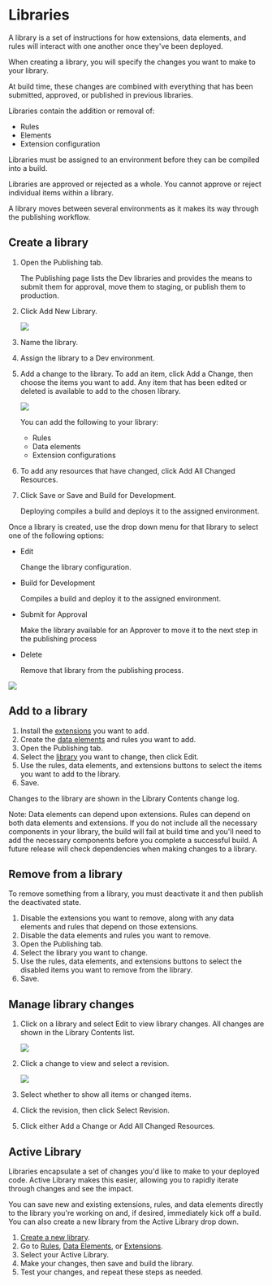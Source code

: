 # Libraries

A library is a set of instructions for how extensions, data elements, and rules will interact with one another once they've been deployed.

When creating a library, you will specify the changes you want to make to your library.

At build time, these changes are combined with everything that has been submitted, approved, or published in previous libraries.

Libraries contain the addition or removal of:

* Rules
* Elements
* Extension configuration

Libraries must be assigned to an environment before they can be compiled into a build.

Libraries are approved or rejected as a whole. You cannot approve or reject individual items within a library.

A library moves between several environments as it makes its way through the publishing workflow.

## Create a library

1. Open the Publishing tab.

   The Publishing page lists the Dev libraries and provides the means to submit them for approval, move them to staging, or publish them to production.

2. Click Add New Library.

   ![](https://github.com/Aaronius/gitbooktest/tree/190c7c3dc0fbdc5a9ed48e7927383d3e9f032d78/images/library-create.jpg)

3. Name the library.
4. Assign the library to a Dev environment.
5. Add a change to the library. To add an item, click Add a Change, then choose the items you want to add. Any item that has been edited or deleted is available to add to the chosen library.

   ![](https://github.com/Aaronius/gitbooktest/tree/190c7c3dc0fbdc5a9ed48e7927383d3e9f032d78/images/library-add-change.jpg)

   You can add the following to your library:

   * Rules
   * Data elements
   * Extension configurations

6. To add any resources that have changed, click Add All Changed Resources.
7. Click Save or Save and Build for Development.

   Deploying compiles a build and deploys it to the assigned environment.

Once a library is created, use the drop down menu for that library to select one of the following options:

* Edit

  Change the library configuration.

* Build for Development

  Compiles a build and deploy it to the assigned environment.

* Submit for Approval

  Make the library available for an Approver to move it to the next step in the publishing process

* Delete

  Remove that library from the publishing process.

![](https://github.com/Aaronius/gitbooktest/tree/190c7c3dc0fbdc5a9ed48e7927383d3e9f032d78/images/library-menu.png)

## Add to a library

1. Install the [extensions](https://github.com/Aaronius/gitbooktest/tree/190c7c3dc0fbdc5a9ed48e7927383d3e9f032d78/publishing/extensions.md) you want to add.
2. Create the [data elements](https://github.com/Aaronius/gitbooktest/tree/190c7c3dc0fbdc5a9ed48e7927383d3e9f032d78/publishing/data-elements.md) and rules you want to add.
3. Open the Publishing tab.
4. Select the [library](https://github.com/Aaronius/gitbooktest/tree/190c7c3dc0fbdc5a9ed48e7927383d3e9f032d78/publishing/library.md) you want to change, then click Edit.
5. Use the rules, data elements, and extensions buttons to select the items you want to add to the library.
6. Save.

Changes to the library are shown in the Library Contents change log.

Note: Data elements can depend upon extensions. Rules can depend on both data elements and extensions. If you do not include all the necessary components in your library, the build will fail at build time and you'll need to add the necessary components before you complete a successful build. A future release will check dependencies when making changes to a library.

## Remove from a library

To remove something from a library, you must deactivate it and then publish the deactivated state.

1. Disable the extensions you want to remove, along with any data elements and rules that depend on those extensions.
2. Disable the data elements and rules you want to remove.
3. Open the Publishing tab.
4. Select the library you want to change.
5. Use the rules, data elements, and extensions buttons to select the disabled items you want to remove from the library.
6. Save.

## Manage library changes

1. Click on a library and select Edit to view library changes. All changes are shown in the Library Contents list.

   ![](https://github.com/Aaronius/gitbooktest/tree/190c7c3dc0fbdc5a9ed48e7927383d3e9f032d78/images/library-contents.jpg)

2. Click a change to view and select a revision.

   ![](https://github.com/Aaronius/gitbooktest/tree/190c7c3dc0fbdc5a9ed48e7927383d3e9f032d78/images/library-contents-revision.jpg)

3. Select whether to show all items or changed items.
4. Click the revision, then click Select Revision.
5. Click either Add a Change or Add All Changed Resources.

## Active Library

Libraries encapsulate a set of changes you'd like to make to your deployed code. Active Library makes this easier, allowing you to rapidly iterate through changes and see the impact.

You can save new and existing extensions, rules, and data elements directly to the library you're working on and, if desired, immediately kick off a build. You can also create a new library from the Active Library drop down.

1. [Create a new library](libraries.md#library-create).
2. Go to [Rules](https://github.com/Aaronius/gitbooktest/tree/190c7c3dc0fbdc5a9ed48e7927383d3e9f032d78/publishing/rules.md), [Data Elements](https://github.com/Aaronius/gitbooktest/tree/190c7c3dc0fbdc5a9ed48e7927383d3e9f032d78/publishing/data-elements.md), or [Extensions](https://github.com/Aaronius/gitbooktest/tree/190c7c3dc0fbdc5a9ed48e7927383d3e9f032d78/publishing/extensions.md).
3. Select your Active Library.
4. Make your changes, then save and build the library.
5. Test your changes, and repeat these steps as needed.

